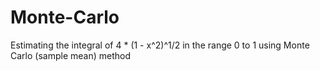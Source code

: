 # Monte-Carlo
Estimating the integral of 4 * (1 - x^2)^1/2 in the range 0 to 1 using Monte Carlo (sample mean) method
